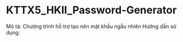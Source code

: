 # KTTX5_HKII_Password-Generator
Mô tả: Chương trình hỗ trợ tạo nên mật khẩu ngẫu nhiên
Hướng dẫn sử dụng:
